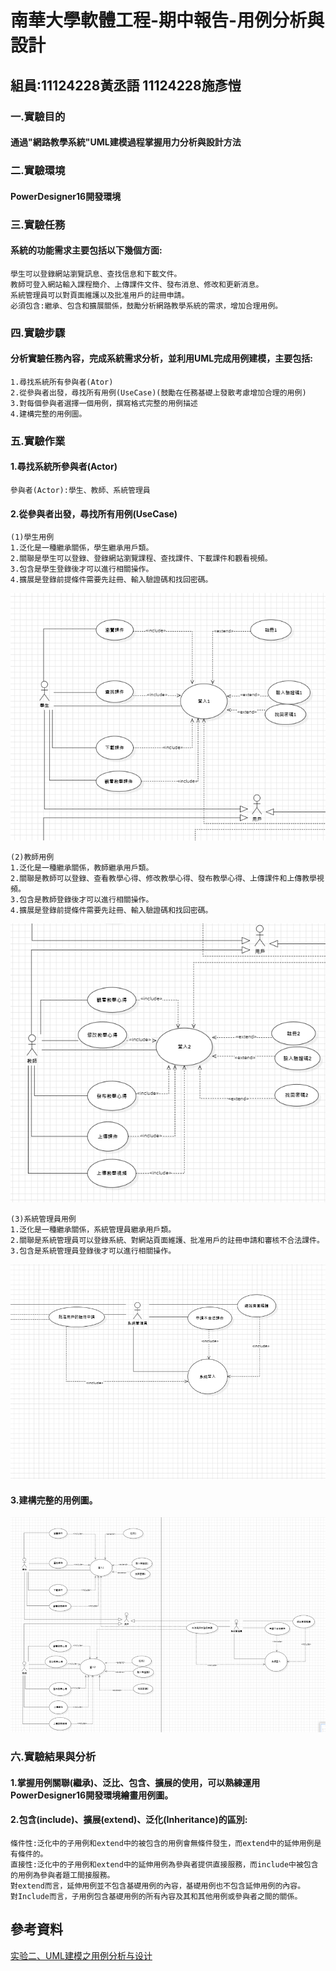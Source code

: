 # 南華大學軟體工程-期中報告-用例分析與設計
## 組員:11124228黃丞語 11124228施彥愷
### 一.實驗目的
#### 通過"網路教學系統"UML建模過程掌握用力分析與設計方法
### 二.實驗環境
#### PowerDesigner16開發環境
### 三.實驗任務
#### 系統的功能需求主要包括以下幾個方面:
    學生可以登錄網站瀏覽訊息、查找信息和下載文件。
    教師可登入網站輸入課程簡介、上傳課件文件、發布消息、修改和更新消息。
    系統管理員可以對頁面維護以及批准用戶的註冊申請。
    必須包含:繼承、包含和擴展關係，鼓勵分析網路教學系統的需求，增加合理用例。
### 四.實驗步驟
#### 分析實驗任務內容，完成系統需求分析，並利用UML完成用例建模，主要包括:
    1.尋找系統所有參與者(Ator)
    2.從參與者出發，尋找所有用例(UseCase)(鼓勵在任務基礎上發散考慮增加合理的用例)
    3.對每個參與者選擇一個用例，撰寫格式完整的用例描述
    4.建構完整的用例圖。
### 五.實驗作業
#### 1.尋找系統所參與者(Actor)
    參與者(Actor):學生、教師、系統管理員
#### 2.從參與者出發，尋找所有用例(UseCase)
    (1)學生用例
    1.泛化是一種繼承關係，學生繼承用戶類。
    2.關聯是學生可以登錄、登錄網站瀏覽課程、查找課件、下載課件和觀看視頻。
    3.包含是學生登錄後才可以進行相關操作。
    4.擴展是登錄前提條件需要先註冊、輸入驗證碼和找回密碼。
![image](https://github.com/chengyuwho/uml_0628/blob/0956d8a8e379dd412ccc1e06931e1c6d43b2ccc8/%E5%AD%B8%E7%94%9F%E7%94%A8%E4%BE%8B.jpg)

    (2)教師用例
    1.泛化是一種繼承關係，教師繼承用戶類。
    2.關聯是教師可以登錄、查看教學心得、修改教學心得、發布教學心得、上傳課件和上傳教學視頻。
    3.包含是教師登錄後才可以進行相關操作。
    4.擴展是登錄前提條件需要先註冊、輸入驗證碼和找回密碼。
![image](https://github.com/chengyuwho/uml_0628/blob/e5f04a862c963e2c3c452cf758ccc1b3c5083bdd/%E6%95%99%E5%B8%AB%E7%94%A8%E4%BE%8B.jpg)

    (3)系統管理員用例
    1.泛化是一種繼承關係，系統管理員繼承用戶類。
    2.關聯是系統管理員可以登錄系統、對網站頁面維護、批准用戶的註冊申請和審核不合法課件。
    3.包含是系統管理員登錄後才可以進行相關操作。
![image](https://github.com/chengyuwho/uml_0628/blob/3b8764dceefd0d9f9c091dd78ca37034513e1e2c/%E7%B3%BB%E7%B5%B1%E7%AE%A1%E7%90%86%E5%93%A1%E7%94%A8%E4%BE%8B.jpg)
#### 3.建構完整的用例圖。
![image](https://github.com/chengyuwho/uml_0628/blob/01412ea51201cad64aaa1c78cb4dab260c8b4275/%E5%BB%BA%E6%A7%8B%E5%AE%8C%E6%95%B4%E7%9A%84%E7%94%A8%E4%BE%8B%E5%9C%96.jpg)
### 六.實驗結果與分析
#### 1.掌握用例關聯(繼承)、泛比、包含、擴展的使用，可以熟練運用PowerDesigner16開發環境繪畫用例圖。
#### 2.包含(include)、擴展(extend)、泛化(Inheritance)的區別:
    條件性:泛化中的子用例和extend中的被包含的用例會無條件發生，而extend中的延伸用例是有條件的。
    直接性:泛化中的子用例和extend中的延伸用例為參與者提供直接服務，而include中被包含的用例為參與者題工間接服務。
    對extend而言，延伸用例並不包含基礎用例的內容，基礎用例也不包含延伸用例的內容。
    對Include而言，子用例包含基礎用例的所有內容及其和其他用例或參與者之間的關係。
## 參考資料
[实验二、UML建模之用例分析与设计](https://blog.csdn.net/qq_45037155/article/details/123818285)
